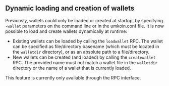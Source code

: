 Dynamic loading and creation of wallets
---------------------------------------

Previously, wallets could only be loaded or created at startup, by specifying `-wallet` parameters on the command line or in the umkoin.conf file. It is now possible to load and create wallets dynamically at runtime:

- Existing wallets can be loaded by calling the `loadwallet` RPC. The wallet can be specified as file/directory basename (which must be located in the `walletdir` directory), or as an absolute path to a file/directory.
- New wallets can be created (and loaded) by calling the `createwallet` RPC. The provided name must not match a wallet file in the `walletdir` directory or the name of a wallet that is currently loaded.

This feature is currently only available through the RPC interface.
